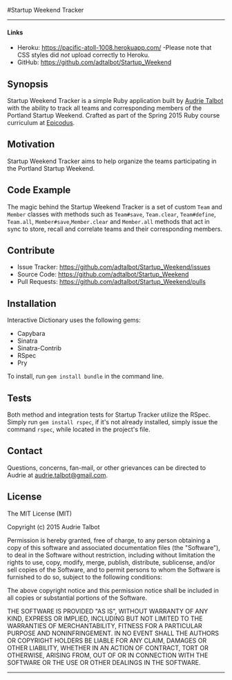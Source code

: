 #Startup Weekend Tracker

---

#### Links

- Heroku: https://pacific-atoll-1008.herokuapp.com/
-Please note that CSS styles did _not_ upload correctly to Heroku.
- GitHub: https://github.com/adtalbot/Startup_Weekend

## Synopsis

Startup Weekend Tracker is a simple Ruby application built by [Audrie Talbot](https://github.com/adtalbot) with the ability to track all teams and corresponding members of the Portland Startup Weekend. Crafted as part of the Spring 2015 Ruby course curriculum at [Epicodus](https://www.epicodus.com/).

## Motivation

Startup Weekend Tracker aims to help organize the teams participating in the Portland Startup Weekend.

## Code Example

The magic behind the Startup Weekend Tracker is a set of custom `Team` and `Member` classes with methods such as `Team#save`, `Team.clear`, `Team#define`, `Team.all`, `Member#save`,`Member.clear` and `Member.all` methods that act in sync to store, recall and correlate teams and their corresponding members.


## Contribute

- Issue Tracker: https://github.com/adtalbot/Startup_Weekend/issues
- Source Code: https://github.com/adtalbot/Startup_Weekend
- Pull Requests: https://github.com/adtalbot/Startup_Weekend/pulls

## Installation

Interactive Dictionary uses the following gems:

- Capybara
- Sinatra
- Sinatra-Contrib
- RSpec
- Pry

To install, run `gem install bundle` in the command line.

## Tests

Both method and integration tests for Startup Tracker utilize the RSpec. Simply run `gem install rspec`, if it's not already installed, simply issue the command `rspec`, while located in the project's file.

## Contact

Questions, concerns, fan-mail, or other grievances can be directed to Audrie at <audrie.talbot@gmail.com>.

## License

The MIT License (MIT)

Copyright (c) 2015 Audrie Talbot

Permission is hereby granted, free of charge, to any person obtaining a copy
of this software and associated documentation files (the "Software"), to deal
in the Software without restriction, including without limitation the rights
to use, copy, modify, merge, publish, distribute, sublicense, and/or sell
copies of the Software, and to permit persons to whom the Software is
furnished to do so, subject to the following conditions:

The above copyright notice and this permission notice shall be included in
all copies or substantial portions of the Software.

THE SOFTWARE IS PROVIDED "AS IS", WITHOUT WARRANTY OF ANY KIND, EXPRESS OR
IMPLIED, INCLUDING BUT NOT LIMITED TO THE WARRANTIES OF MERCHANTABILITY,
FITNESS FOR A PARTICULAR PURPOSE AND NONINFRINGEMENT. IN NO EVENT SHALL THE
AUTHORS OR COPYRIGHT HOLDERS BE LIABLE FOR ANY CLAIM, DAMAGES OR OTHER
LIABILITY, WHETHER IN AN ACTION OF CONTRACT, TORT OR OTHERWISE, ARISING FROM,
OUT OF OR IN CONNECTION WITH THE SOFTWARE OR THE USE OR OTHER DEALINGS IN
THE SOFTWARE.

---
